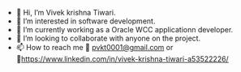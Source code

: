 
- 👋 Hi, I’m Vivek krishna Tiwari.
- 👀 I’m interested in software development.
- 🌱 I’m currently working as a Oracle WCC applicationn developer.
- 💞️ I’m looking to collaborate with anyone on the project. 
- 📫 How to reach me 📧 pvkt0001@gmail.com or 🔗https://www.linkedin.com/in/vivek-krishna-tiwari-a53522226/

<!---
vivekTiwari-1234/vivekTiwari-1234 is a ✨ special ✨ repository because its `README.md` (this file) appears on your GitHub profile.
You can click the Preview link to take a look at your changes.
--->

